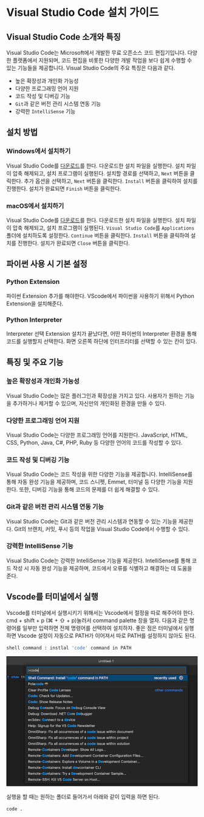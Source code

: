 # Visual Studio Code 설치 가이드

## Visual Studio Code 소개와 특징

Visual Studio Code는 Microsoft에서 개발한 무료 오픈소스 코드 편집기입니다. 다양한 플랫폼에서 지원되며, 코드 편집을 비롯한 다양한 개발 작업을 보다 쉽게 수행할 수 있는 기능들을 제공합니다. Visual Studio Code의 주요 특징은 다음과 같다.

- 높은 확장성과 개인화 가능성
- 다양한 프로그래밍 언어 지원
- 코드 작성 및 디버깅 기능
- `Git`과 같은 버전 관리 시스템 연동 기능
- 강력한 `IntelliSense` 기능

## 설치 방법

### Windows에서 설치하기

Visual Studio Code를 [다운로드](https://code.visualstudio.com/download)를 한다.
다운로드한 설치 파일을 실행한다. 설치 파일이 압축 해제되고, 설치 프로그램이 실행된다.
설치할 경로를 선택하고, `Next` 버튼을 클릭한다. 추가 옵션을 선택하고, `Next` 버튼을 클릭한다. `Install` 버튼을 클릭하여 설치를 진행한다. 설치가 완료되면 `Finish` 버튼을 클릭한다.

### macOS에서 설치하기

Visual Studio Code를 [다운로드](https://code.visualstudio.com/download)를 한다.
다운로드한 설치 파일을 실행한다.
설치 파일이 압축 해제되고, 설치 프로그램이 실행된다.
`Visual Studio Code`를 `Applications` 폴더에 설치하도록 설정한다.
`Continue` 버튼을 클릭한다.
`Install` 버튼을 클릭하여 설치를 진행한다.
설치가 완료되면 `Close` 버튼을 클릭한다.

## 파이썬 사용 시 기본 설정

### Python Extension

파이썬 Extension 추가를 해야한다. VScode에서 파이썬을 사용하기 위해서 Python Extension을 설치해준다.

### Python Interpreter

Interpreter 선택
Extension 설치가 끝났다면, 어떤 파이썬의 Interpreter 환경을 통해 코드를 실행할지 선택한다.
화면 오른쪽 하단에 인터프리터를 선택할 수 있는 칸이 있다.

## 특징 및 주요 기능

### 높은 확장성과 개인화 가능성

Visual Studio Code는 많은 플러그인과 확장성을 가지고 있다. 사용자가 원하는 기능을 추가하거나 제거할 수 있으며, 자신만의 개인화된 환경을 만들 수 있다.

### 다양한 프로그래밍 언어 지원

Visual Studio Code는 다양한 프로그래밍 언어를 지원한다. JavaScript, HTML, CSS, Python, Java, C#, PHP, Ruby 등 다양한 언어의 코드를 작성할 수 있다.

### 코드 작성 및 디버깅 기능

Visual Studio Code는 코드 작성을 위한 다양한 기능을 제공합니다. IntelliSense를 통해 자동 완성 기능을 제공하며, 코드 스니펫, Emmet, 터미널 등 다양한 기능을 지원한다. 또한, 디버깅 기능을 통해 코드의 문제를 더 쉽게 해결할 수 있다.

### Git과 같은 버전 관리 시스템 연동 기능

Visual Studio Code는 Git과 같은 버전 관리 시스템과 연동할 수 있는 기능을 제공한다. Git의 브랜치, 커밋, 푸시 등의 작업을 Visual Studio Code에서 수행할 수 있다.

### 강력한 IntelliSense 기능

Visual Studio Code는 강력한 IntelliSense 기능을 제공한다. IntelliSense를 통해 코드 작성 시 자동 완성 기능을 제공하며, 코드에서 오류를 식별하고 해결하는 데 도움을 준다.

## Vscode를 터미널에서 실행

Vscode를 터미널에서 실행시키기 위해서는 Vscode에서 절정을 따로 해주어야 한다. cmd + shift + p (⌘ + ⇧ + p)눌러서 command palette 창을 열자. 다음과 같은 명령어를 일부만 입력하면 전체 명령어를 선택하여 설치하자. 좋은 점은 터미널에서 실행하면 Vscode 설정이 자동으로 PATH가 이어져서 따로 PATH를 설정하지 않아도 된다.

```bash
shell command : instlal 'code' command in PATH
```

![shell command](images/shell_command.png)

실행을 할 때는 원하는 폴더로 들어가서 아래와 같이 입력을 하면 된다.

```bash
code .
```
